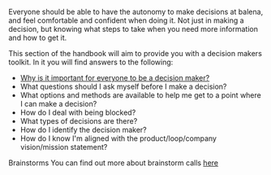Everyone should be able to have the autonomy to make decisions at balena, and feel comfortable and confident when doing it. Not just in making a decision, but knowing what steps to take when you need more information and how to get it.

This section of the handbook will aim to provide you with a decision makers toolkit. In it you will find answers to the following:

- [Why is it important for everyone to be a decision maker?](../decision-making-toolkit/why-is-it-important-for-everyone-to-be-a-decision-maker.md)
- What questions should I ask myself before I make a decision?
- What options and methods are available to help me get to a point where I can make a decision?
- How do I deal with being blocked?
- What types of decisions are there?
- How do I identify the decision maker?
- How do I know I'm aligned with the product/loop/company vision/mission statement?

 Brainstorms
 You can find out more about brainstorm calls [here](../how-we-work/contracts-glossary/brainstorm-calls.md)
 

